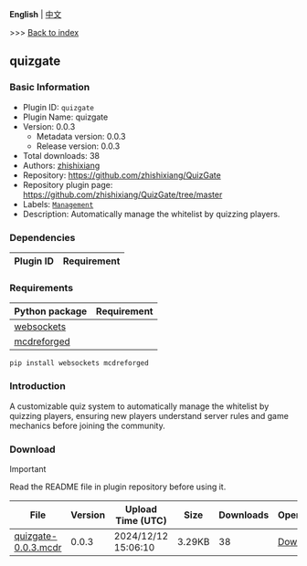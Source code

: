 **English** | [中文](readme-zh_cn.md)

\>\>\> [Back to index](/readme.md)

## quizgate

### Basic Information

- Plugin ID: `quizgate`
- Plugin Name: quizgate
- Version: 0.0.3
  - Metadata version: 0.0.3
  - Release version: 0.0.3
- Total downloads: 38
- Authors: [zhishixiang](https://github.com/zhishixiang)
- Repository: https://github.com/zhishixiang/QuizGate
- Repository plugin page: https://github.com/zhishixiang/QuizGate/tree/master
- Labels: [`Management`](/labels/management/readme.md)
- Description: Automatically manage the whitelist by quizzing players.

### Dependencies

| Plugin ID | Requirement |
| --- | --- |

### Requirements

| Python package | Requirement |
| --- | --- |
| [websockets](https://pypi.org/project/websockets) |  |
| [mcdreforged](https://pypi.org/project/mcdreforged) |  |

```
pip install websockets mcdreforged
```

### Introduction

A customizable quiz system to automatically manage the whitelist by quizzing players, ensuring new players understand server rules and game mechanics before joining the community.

### Download

> [!IMPORTANT]
> Read the README file in plugin repository before using it.

| File | Version | Upload Time (UTC) | Size | Downloads | Operations |
| --- | --- | --- | --- | --- | --- |
| [quizgate-0.0.3.mcdr](https://github.com/zhishixiang/QuizGate/releases/tag/0.0.3) | 0.0.3 | 2024/12/12 15:06:10 | 3.29KB | 38 | [Download](https://github.com/zhishixiang/QuizGate/releases/download/0.0.3/quizgate-0.0.3.mcdr) |

